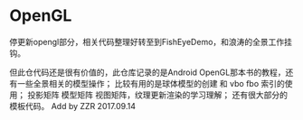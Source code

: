 # OpenGL

停更新opengl部分，相关代码整理好转至到FishEyeDemo，和浪涛的全景工作挂钩。

但此仓代码还是很有价值的，此仓库记录的是Android OpenGL那本书的教程，还有一些全景相关的模型操作；
比较有用的是球体模型的创建 和 vbo fbo 索引的使用；
投影矩阵 模型矩阵 视图矩阵，纹理更新渲染的学习理解；
还有很大部分的模板代码。
Add by ZZR 2017.09.14

